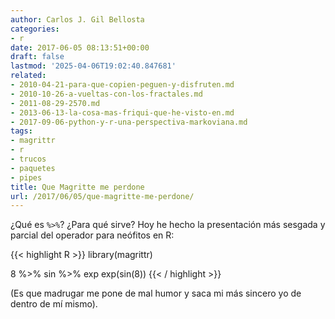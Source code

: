 ```yaml
---
author: Carlos J. Gil Bellosta
categories:
- r
date: 2017-06-05 08:13:51+00:00
draft: false
lastmod: '2025-04-06T19:02:40.847681'
related:
- 2010-04-21-para-que-copien-peguen-y-disfruten.md
- 2010-10-26-a-vueltas-con-los-fractales.md
- 2011-08-29-2570.md
- 2013-06-13-la-cosa-mas-friqui-que-he-visto-en.md
- 2017-09-06-python-y-r-una-perspectiva-markoviana.md
tags:
- magrittr
- r
- trucos
- paquetes
- pipes
title: Que Magritte me perdone
url: /2017/06/05/que-magritte-me-perdone/
---
```


¿Qué es `%>%`? ¿Para qué sirve? Hoy he hecho la presentación más sesgada y parcial del operador para neófitos en R:

{{< highlight R >}}
library(magrittr)

8 %>% sin %>% exp
exp(sin(8))
{{< / highlight >}}

(Es que madrugar me pone de mal humor y saca mi más sincero yo de dentro de mí mismo).